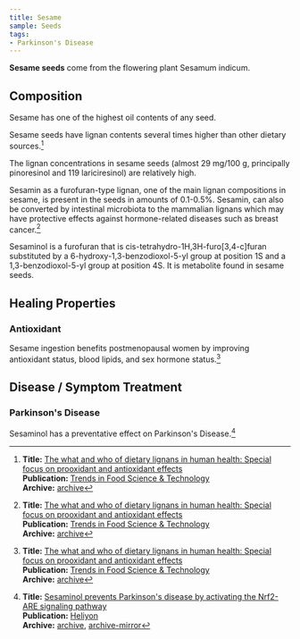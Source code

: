```yaml
---
title: Sesame
sample: Seeds
tags:
- Parkinson's Disease
---
```

**Sesame seeds** come from the flowering plant Sesamum indicum.

## Composition

Sesame has one of the highest oil contents of any seed.

Sesame seeds have lignan contents several times higher than other dietary sources.[^1]

The lignan concentrations in sesame seeds (almost 29 mg/100 g, principally pinoresinol and 119 lariciresinol) are relatively high. 

Sesamin as a furofuran-type lignan, one of the main lignan compositions in sesame, is present in the seeds in amounts of 0.1-0.5%. Sesamin, can also be converted by intestinal microbiota to the mammalian lignans which may have protective effects against hormone-related diseases such as breast cancer.[^1]

Sesaminol is a furofuran that is cis-tetrahydro-1H,3H-furo[3,4-c]furan substituted by a 6-hydroxy-1,3-benzodioxol-5-yl group at position 1S and a 1,3-benzodioxol-5-yl group at position 4S. It is metabolite found in sesame seeds.

## Healing Properties

### Antioxidant

Sesame ingestion benefits postmenopausal women by improving antioxidant status, blood lipids, and sex hormone status.[^1]

## Disease / Symptom Treatment

### Parkinson's Disease

Sesaminol has a preventative effect on Parkinson's Disease.[^2]

[^1]: **Title:** [The what and who of dietary lignans in human health: Special focus on prooxidant and antioxidant effects](https://doi.org/10.1016/j.tifs.2020.10.015)<br>
**Publication:** [Trends in Food Science & Technology](https://www.sciencedirect.com/science/journal/09242244)<br>
**Archive:** [archive](https://ipfs.io/ipfs/QmXsX2gf3LBjgxxDgHuScobQV9CtN521HDYe6erRzFoa8i)

[^2]: **Title:** [Sesaminol prevents Parkinson's disease by activating the Nrf2-ARE signaling pathway](https://doi.org/10.1016/j.heliyon.2020.e05342)<br>
**Publication:** [Heliyon](https://www.sciencedirect.com/science/journal/24058440)<br>
**Archive:** [archive](https://ipfs.io/ipfs/QmcRw5wyvyNfRZQURewc7dCC16wU4s5vpRmiQXpD9gjbrS), [archive-mirror](https://cloudflare-ipfs.com/ipfs/QmcRw5wyvyNfRZQURewc7dCC16wU4s5vpRmiQXpD9gjbrS)

[^3]: **Title:** []()<br>
**Publication:** []()<br>
**Archive:** [archive](https://ipfs.io/ipfs/), [archive-mirror](https://cloudflare-ipfs.com/ipfs/)
